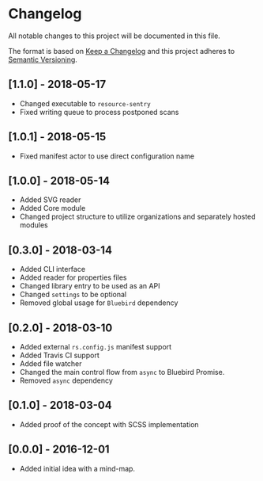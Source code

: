 # Changelog

All notable changes to this project will be documented in this file.

The format is based on [Keep a Changelog](http://keepachangelog.com/en/1.0.0/)
and this project adheres to [Semantic Versioning](http://semver.org/spec/v2.0.0.html).

## [1.1.0] - 2018-05-17

- Changed executable to `resource-sentry`
- Fixed writing queue to process postponed scans

## [1.0.1] - 2018-05-15

- Fixed manifest actor to use direct configuration name

## [1.0.0] - 2018-05-14

- Added SVG reader
- Added Core module
- Changed project structure to utilize organizations and separately hosted modules

## [0.3.0] - 2018-03-14

- Added CLI interface
- Added reader for properties files
- Changed library entry to be used as an API
- Changed `settings` to be optional
- Removed global usage for `Bluebird` dependency

## [0.2.0] - 2018-03-10

- Added external `rs.config.js` manifest support
- Added Travis CI support
- Added file watcher
- Changed the main control flow from `async` to Bluebird Promise.
- Removed `async` dependency

## [0.1.0] - 2018-03-04

- Added proof of the concept with SCSS implementation

## [0.0.0] - 2016-12-01

- Added initial idea with a mind-map.
